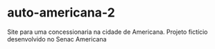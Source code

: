 # auto-americana-2
Site para uma concessionaria na cidade de Americana. Projeto fictício desenvolvido no Senac Americana
